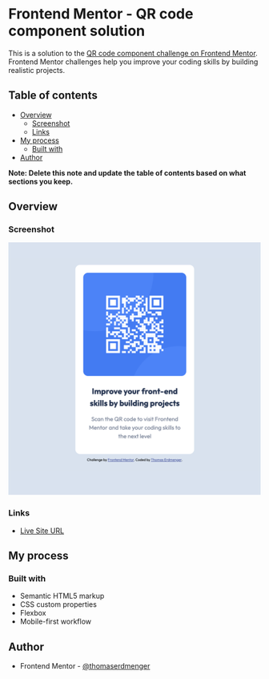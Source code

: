 # Frontend Mentor - QR code component solution

This is a solution to the [QR code component challenge on Frontend Mentor](https://www.frontendmentor.io/challenges/qr-code-component-iux_sIO_H). Frontend Mentor challenges help you improve your coding skills by building realistic projects.

## Table of contents

- [Overview](#overview)
  - [Screenshot](#screenshot)
  - [Links](#links)
- [My process](#my-process)
  - [Built with](#built-with)
- [Author](#author)

**Note: Delete this note and update the table of contents based on what sections you keep.**

## Overview

### Screenshot

![](./images/screenshot.png)

### Links

- [Live Site URL](https://thomaserdmenger.github.io/QrCodeComponent/)

## My process

### Built with

- Semantic HTML5 markup
- CSS custom properties
- Flexbox
- Mobile-first workflow

## Author

- Frontend Mentor - [@thomaserdmenger](https://www.frontendmentor.io/profile/thomaserdmenger)
